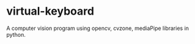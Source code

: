 # virtual-keyboard
A computer vision program using opencv, cvzone, mediaPipe libraries in python.



